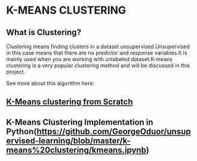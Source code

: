 # K-MEANS CLUSTERING

## What is Clustering?

Clustering means finding clusters in a dataset unsupervised.Unsupervised in this case means that there are no predictor and response variables.It is mainly used when you are working with unlabeled dataset.K-means clustering is a very popular clustering method and will be discussed in this project.

See more about this algorithm here:

## [K-Means clustering from Scratch](https://github.com/GeorgeOduor/unsupervised-learning/blob/master/k-means%20clustering/CLUSTERING.ipynb)

## K-Means Clustering Implementation in Python(https://github.com/GeorgeOduor/unsupervised-learning/blob/master/k-means%20clustering/kmeans.ipynb)
